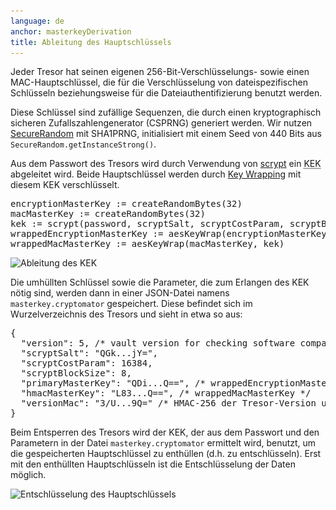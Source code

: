 ```yaml
---
language: de
anchor: masterkeyDerivation
title: Ableitung des Hauptschlüssels
---
```

<p class="lead">Jeder Tresor hat seinen eigenen 256-Bit-Verschlüsselungs- sowie einen MAC-Hauptschlüssel, die für die Verschlüsselung von dateispezifischen Schlüsseln beziehungsweise für die Dateiauthentifizierung benutzt werden.</p>

Diese Schlüssel sind zufällige Sequenzen, die durch einen kryptographisch sicheren Zufallszahlengenerator (CSPRNG) generiert werden. Wir nutzen <a href="http://docs.oracle.com/javase/8/docs/api/java/security/SecureRandom.html">SecureRandom</a> mit SHA1PRNG, initialisiert mit einem Seed von 440 Bits aus <code>SecureRandom.getInstanceStrong()</code>.

Aus dem Passwort des Tresors wird durch Verwendung von <a href="https://de.wikipedia.org/wiki/Scrypt" target="_blank">scrypt</a> ein <abbr title="Key-encryption key" class="initialism">KEK</abbr> abgeleitet wird. Beide Hauptschlüssel werden durch <a href="https://tools.ietf.org/html/rfc3394" target="_blank">Key Wrapping</a> mit diesem KEK verschlüsselt.

<pre>
encryptionMasterKey := createRandomBytes(32)
macMasterKey := createRandomBytes(32)
kek := scrypt(password, scryptSalt, scryptCostParam, scryptBlockSize)
wrappedEncryptionMasterKey := aesKeyWrap(encryptionMasterKey, kek)
wrappedMacMasterKey := aesKeyWrap(macMasterKey, kek)
</pre>

<img src="/img/architecture/key-derivation.png" srcset="/img/architecture/key-derivation.png 1x, /img/architecture/key-derivation@2x.png 2x" alt="Ableitung des KEK" />

Die umhüllten Schlüssel sowie die Parameter, die zum Erlangen des KEK nötig sind, werden dann in einer JSON-Datei namens <code>masterkey.cryptomator</code> gespeichert. Diese befindet sich im Wurzelverzeichnis des Tresors und sieht in etwa so aus:

<pre>
{
  "version": 5, /* vault version for checking software compatibility */
  "scryptSalt": "QGk...jY=",
  "scryptCostParam": 16384,
  "scryptBlockSize": 8,
  "primaryMasterKey": "QDi...Q==", /* wrappedEncryptionMasterKey */
  "hmacMasterKey": "L83...Q==", /* wrappedMacMasterKey */
  "versionMac": "3/U...9Q=" /* HMAC-256 der Tresor-Version um unerkannte Downgrade-Angriffe zu verhindern */
}
</pre>

Beim Entsperren des Tresors wird der KEK, der aus dem Passwort und den Parametern in der Datei <code>masterkey.cryptomator</code> ermittelt wird, benutzt, um die gespeicherten Hauptschlüssel zu enthüllen (d.h. zu entschlüsseln). Erst mit den enthüllten Hauptschlüsseln ist die Entschlüsselung der Daten möglich.

<img src="/img/architecture/masterkey-decryption.png" srcset="/img/architecture/masterkey-decryption.png 1x, /img/architecture/masterkey-decryption@2x.png 2x" alt="Entschlüsselung des Hauptschlüssels" />
